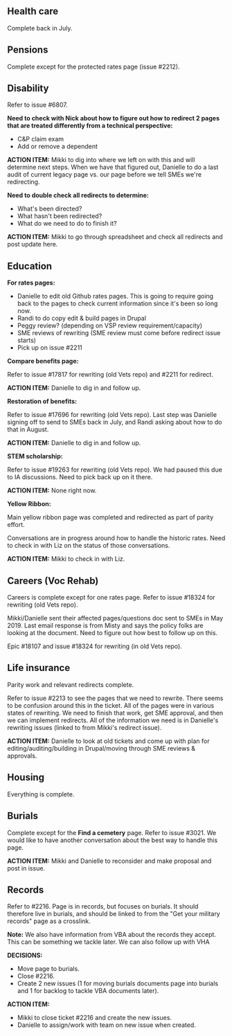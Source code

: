 ## Health care

Complete back in July.

## Pensions

Complete except for the protected rates page (issue #2212).

## Disability

Refer to issue #6807.

**Need to check with Nick about how to figure out how to redirect 2 pages that are treated differently from a technical perspective:**
- C&P claim exam
- Add or remove a dependent

**ACTION ITEM:** Mikki to dig into where we left on with this and will determine next steps. When we have that figured out, Danielle to do a last audit of current legacy page vs. our page before we tell SMEs we're redirecting.

**Need to double check all redirects to determine:**
- What's been directed?
- What hasn't been redirected?
- What do we need to do to finish it?

**ACTION ITEM:** Mikki to go through spreadsheet and check all redirects and post update here.

## Education

**For rates pages:**
- Danielle to edit old Github rates pages. This is going to require going back to the pages to check current information since it's been so long now.
- Randi to do copy edit & build pages in Drupal
- Peggy review? (depending on VSP review requirement/capacity)
- SME reviews of rewriting (SME review must come before redirect issue starts)
- Pick up on issue #2211

**Compare benefits page:**

Refer to issue #17817 for rewriting (old Vets repo) and #2211 for redirect.

**ACTION ITEM:** Danielle to dig in and follow up.

**Restoration of benefits:**

Refer to issue #17696 for rewriting (old Vets repo). Last step was Danielle signing off to send to SMEs back in July, and Randi asking about how to do that in August.

**ACTION ITEM:** Danielle to dig in and follow up.

**STEM scholarship:**

Refer to issue #19263 for rewriting (old Vets repo). We had paused this due to IA discussions. Need to pick back up on it there.

**ACTION ITEM:** None right now.

**Yellow Ribbon:**

Main yellow ribbon page was completed and redirected as part of parity effort.

Conversations are in progress around how to handle the historic rates. Need to check in with Liz on the status of those conversations.

**ACTION ITEM:** Mikki to check in with Liz. 

## Careers (Voc Rehab)

Careers is complete except for one rates page. Refer to issue #18324 for rewriting (old Vets repo).

Mikki/Danielle sent their affected pages/questions doc sent to SMEs in May 2019. Last email response is from Misty and says the policy folks are looking at the document. Need to figure out how best to follow up on this.

Epic #18107 and issue #18324 for rewriting (in old Vets repo). 

## Life insurance

Parity work and relevant redirects complete.

Refer to issue #2213 to see the pages that we need to rewrite. There seems to be confusion around this in the ticket. All of the pages were in various states of rewriting. We need to finish that work, get SME approval, and then we can implement redirects. All of the information we need is in Danielle's rewriting issues (linked to from Mikki's redirect issue).

**ACTION ITEM:** Danielle to look at old tickets and come up with plan for editing/auditing/building in Drupal/moving through SME reviews & approvals.

## Housing 

Everything is complete.

## Burials

Complete except for the **Find a cemetery** page. Refer to issue #3021. We would like to have another conversation about the best way to handle this page.

**ACTION ITEM:** Mikki and Danielle to reconsider and make proposal and post in issue.

## Records

Refer to #2216. Page is in records, but focuses on burials. It should therefore live in burials, and should be linked to from the "Get your military records" page as a crosslink.

**Note:** We also have information from VBA about the records they accept. This can be something we tackle later. We can also follow up with VHA 

**DECISIONS:** 
- Move page to burials. 
- Close #2216.
- Create 2 new issues (1 for moving burials documents page into burials and 1 for backlog to tackle VBA documents later).

**ACTION ITEM:** 
- Mikki to close ticket #2216 and create the new issues.
- Danielle to assign/work with team on new issue when created.
